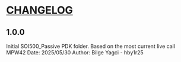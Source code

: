 # [CHANGELOG](https://keepachangelog.com/en/1.0.0/)

## 1.0.0
Initial SOI500_Passive PDK folder. Based on the most current live call MPW42
Date: 2025/05/30
Author: Bilge Yagci - hby1r25